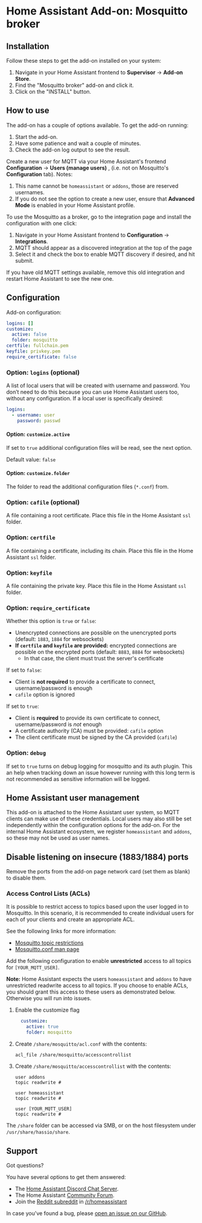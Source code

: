 # Home Assistant Add-on: Mosquitto broker

## Installation

Follow these steps to get the add-on installed on your system:

1. Navigate in your Home Assistant frontend to **Supervisor** -> **Add-on Store**.
2. Find the "Mosquitto broker" add-on and click it.
3. Click on the "INSTALL" button.

## How to use

The add-on has a couple of options available. To get the add-on running:

1. Start the add-on.
2. Have some patience and wait a couple of minutes.
3. Check the add-on log output to see the result.

Create a new user for MQTT via your Home Assistant's frontend **Configuration** -> **Users (manage users)** , (i.e. not on Mosquitto's **Configuration** tab).
Notes:

1. This name cannot be `homeassistant` or `addons`, those are reserved usernames.
2. If you do not see the option to create a new user, ensure that **Advanced Mode** is enabled in your Home Assistant profile.

To use the Mosquitto as a broker, go to the integration page and install the configuration with one click:

1. Navigate in your Home Assistant frontend to **Configuration** -> **Integrations**.
2. MQTT should appear as a discovered integration at the top of the page
3. Select it and check the box to enable MQTT discovery if desired, and hit submit.

If you have old MQTT settings available, remove this old integration and restart Home Assistant to see the new one.

## Configuration

Add-on configuration:

```yaml
logins: []
customize:
  active: false
  folder: mosquitto
certfile: fullchain.pem
keyfile: privkey.pem
require_certificate: false
```

### Option: `logins` (optional)

A list of local users that will be created with username and password. You don’t need to do this because you can use Home Assistant users too, without any configuration. If a local user is specifically desired:

```yaml
logins:
  - username: user
    password: passwd
```

#### Option: `customize.active`

If set to `true` additional configuration files will be read, see the next option.

Default value: `false`

#### Option: `customize.folder`

The folder to read the additional configuration files (`*.conf`) from.

### Option: `cafile` (optional)

A file containing a root certificate. Place this file in the Home Assistant `ssl` folder.

### Option: `certfile`

A file containing a certificate, including its chain. Place this file in the Home Assistant `ssl` folder.

### Option: `keyfile`

A file containing the private key. Place this file in the Home Assistant `ssl` folder.

### Option: `require_certificate`

Whether this option is `true` or `false`:
- Unencrypted connections are possible on the unencrypted ports (default: `1883`, `1884` for websockets)
- **If `certfile` and `keyfile` are provided:** encrypted connections are possible on the encrypted ports (default: `8883`, `8884` for websockets) 
   - In that case, the client must trust the server's certificate

If set to `false`:
- Client is **not required** to provide a certificate to connect, username/password is enough
- `cafile` option is ignored

If set to `true`:
- Client is **required** to provide its own certificate to connect, username/password is _not_ enough
- A certificate authority (CA) must be provided: `cafile` option
- The client certificate must be signed by the CA provided (`cafile`)

### Option: `debug`

If set to `true` turns on debug logging for mosquitto and its auth plugin. This an help when tracking down an issue however running with this long term is not recommended as sensitive information will be logged.

## Home Assistant user management

This add-on is attached to the Home Assistant user system, so MQTT clients can make use of these credentials. Local users may also still be set independently within the configuration options for the add-on. For the internal Home Assistant ecosystem, we register `homeassistant` and `addons`, so these may not be used as user names.

## Disable listening on insecure (1883/1884) ports

Remove the ports from the add-on page network card (set them as blank) to disable them.

### Access Control Lists (ACLs)

It is possible to restrict access to topics based upon the user logged in to Mosquitto. In this scenario, it is recommended to create individual users for each of your clients and create an appropriate ACL.

See the following links for more information:

- [Mosquitto topic restrictions](http://www.steves-internet-guide.com/topic-restriction-mosquitto-configuration/)
- [Mosquitto.conf man page](https://mosquitto.org/man/mosquitto-conf-5.html)

Add the following configuration to enable **unrestricted** access to all topics for `[YOUR_MQTT_USER]`.

**Note:** Home Assistant expects the users `homeassistant` and `addons` to have unrestricted readwrite access to all topics. If you choose to enable ACLs, you should grant this access to these users as demonstrated below. Otherwise you will run into issues.

1. Enable the customize flag

    ```yaml
      customize:
        active: true
        folder: mosquitto
    ```

2. Create `/share/mosquitto/acl.conf` with the contents:

    ```text
    acl_file /share/mosquitto/accesscontrollist
    ```

3. Create `/share/mosquitto/accesscontrollist` with the contents:

    ```text
    user addons
    topic readwrite #
    
    user homeassistant
    topic readwrite #
    
    user [YOUR_MQTT_USER]
    topic readwrite #
    ```

The `/share` folder can be accessed via SMB, or on the host filesystem under `/usr/share/hassio/share`.

## Support

Got questions?

You have several options to get them answered:

- The [Home Assistant Discord Chat Server][discord].
- The Home Assistant [Community Forum][forum].
- Join the [Reddit subreddit][reddit] in [/r/homeassistant][reddit]

In case you've found a bug, please [open an issue on our GitHub][issue].

[discord]: https://discord.gg/c5DvZ4e
[forum]: https://community.home-assistant.io
[issue]: https://github.com/home-assistant/hassio-addons/issues
[reddit]: https://reddit.com/r/homeassistant
[repository]: https://github.com/hassio-addons/repository
[mosquitto]: https://mosquitto.org/
